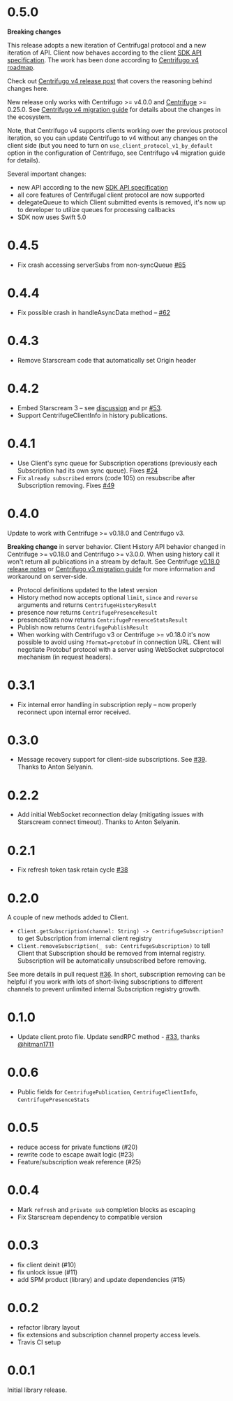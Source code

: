 0.5.0
=====

**Breaking changes**

This release adopts a new iteration of Centrifugal protocol and a new iteration of API. Client now behaves according to the client [SDK API specification](https://centrifugal.dev/docs/transports/client_api). The work has been done according to [Centrifugo v4 roadmap](https://github.com/centrifugal/centrifugo/issues/500).

Check out [Centrifugo v4 release post](https://centrifugal.dev/blog/2022/07/19/centrifugo-v4-released) that covers the reasoning behind changes here.

New release only works with Centrifugo >= v4.0.0 and [Centrifuge](https://github.com/centrifugal/centrifuge) >= 0.25.0. See [Centrifugo v4 migration guide](https://centrifugal.dev/docs/getting-started/migration_v4) for details about the changes in the ecosystem.

Note, that Centrifugo v4 supports clients working over the previous protocol iteration, so you can update Centrifugo to v4 without any changes on the client side (but you need to turn on `use_client_protocol_v1_by_default` option in the configuration of Centrifugo, see Centrifugo v4 migration guide for details).

Several important changes:

* new API according to the new [SDK API specification](https://centrifugal.dev/docs/transports/client_api)
* all core features of Centrifugal client protocol are now supported  
* delegateQueue to which Client submitted events is removed, it's now up to developer to utilize queues for processing callbacks 
* SDK now uses Swift 5.0

0.4.5
=====

* Fix crash accessing serverSubs from non-syncQueue [#65](https://github.com/centrifugal/centrifuge-swift/pull/65)

0.4.4
=====

* Fix possible crash in handleAsyncData method – [#62](https://github.com/centrifugal/centrifuge-swift/pull/62)

0.4.3
=====

* Remove Starscream code that automatically set Origin header

0.4.2
=====

* Embed Starscream 3 – see [discussion](https://github.com/centrifugal/centrifuge-swift/issues/48#issuecomment-965501423) and pr [#53](https://github.com/centrifugal/centrifuge-swift/pull/53).
* Support CentrifugeClientInfo in history publications.

0.4.1
=====

* Use Client's sync queue for Subscription operations (previously each Subscription had its own sync queue). Fixes [#24](https://github.com/centrifugal/centrifuge-swift/issues/24)
* Fix `already subscribed` errors (code 105) on resubscribe after Subscription removing. Fixes [#49](https://github.com/centrifugal/centrifuge-swift/issues/49)

0.4.0
=====

Update to work with Centrifuge >= v0.18.0 and Centrifugo v3.

**Breaking change** in server behavior. Client History API behavior changed in Centrifuge >= v0.18.0 and Centrifugo >= v3.0.0. When using history call it won't return all publications in a stream by default. See Centrifuge [v0.18.0 release notes](https://github.com/centrifugal/centrifuge/releases/tag/v0.18.0) or [Centrifugo v3 migration guide](https://centrifugal.dev/docs/getting-started/migration_v3) for more information and workaround on server-side.

* Protocol definitions updated to the latest version 
* History method now accepts optional `limit`, `since` and `reverse` arguments and returns `CentrifugeHistoryResult`
* presence now returns `CentrifugePresenceResult`
* presenceStats now returns `CentrifugePresenceStatsResult`
* Publish now returns `CentrifugePublishResult`
* When working with Centrifugo v3 or Centrifuge >= v0.18.0 it's now possible to avoid using `?format=protobuf` in connection URL. Client will negotiate Protobuf protocol with a server using WebSocket subprotocol mechanism (in request headers).

0.3.1
=====

* Fix internal error handling in subscription reply – now properly reconnect upon internal error received.

0.3.0
=====

* Message recovery support for client-side subscriptions. See [#39](https://github.com/centrifugal/centrifuge-swift/pull/39). Thanks to Anton Selyanin.

0.2.2
=====

* Add initial WebSocket reconnection delay (mitigating issues with Starscream connect timeout). Thanks to Anton Selyanin.

0.2.1
=====

* Fix refresh token task retain cycle [#38](https://github.com/centrifugal/centrifuge-swift/pull/38)

0.2.0
=====

A couple of new methods added to Client.

* `Client.getSubscription(channel: String) -> CentrifugeSubscription?` to get Subscription from internal client registry
* `Client.removeSubscription(_ sub: CentrifugeSubscription)` to tell Client that Subscription should be removed from internal registry. Subscription will be automatically unsubscribed before removing.

See more details in pull request [#36](https://github.com/centrifugal/centrifuge-swift/pull/36). In short, subscription removing can be helpful if you work with lots of short-living subscriptions to different channels to prevent unlimited internal Subscription registry growth.

0.1.0
=====

* Update client.proto file. Update sendRPC method - [#33](https://github.com/centrifugal/centrifuge-swift/pull/33), thanks [@hitman1711](https://github.com/hitman1711)

0.0.6
=====

* Public fields for `CentrifugePublication`, `CentrifugeClientInfo`, `CentrifugePresenceStats`

0.0.5
=====

* reduce access for private functions (#20)
* rewrite code to escape await logic (#23)
* Feature/subscription weak reference (#25)

0.0.4
=====

* Mark `refresh` and `private sub` completion blocks as escaping
* Fix Starscream dependency to compatible version

0.0.3
=====

* fix client deinit (#10)
* fix unlock issue (#11)
* add SPM product (library) and update dependencies (#15)

0.0.2
=====

* refactor library layout
* fix extensions and subscription channel property access levels.
* Travis CI setup

0.0.1
=====

Initial library release.
